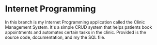 # Internet Programming
In this branch is my Internet Programming application called the Clinic Management System. It's a simple CRUD system that helps patients book appointments and automates certain tasks in the clinic. Provided is the source code, documentation, and my the SQL file. 
